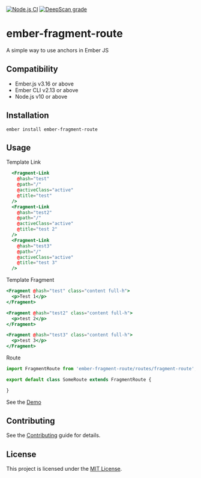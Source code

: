 [![Node.js CI](https://github.com/kush-team/ember-fragment-route/actions/workflows/node.js.yml/badge.svg)](https://github.com/kush-team/ember-fragment-route/actions/workflows/node.js.yml)
[![DeepScan grade](https://deepscan.io/api/teams/13691/projects/16700/branches/363420/badge/grade.svg)](https://deepscan.io/dashboard#view=project&tid=13691&pid=16700&bid=363420)


# ember-fragment-route

A simple way to use anchors in Ember JS

## Compatibility

- Ember.js v3.16 or above
- Ember CLI v2.13 or above
- Node.js v10 or above

## Installation

```
ember install ember-fragment-route
```

## Usage
Template Link
```handlebars
  <Fragment-Link 
    @hash="test"
    @path="/" 
    @activeClass="active" 
    @title="test" 
  />
  <Fragment-Link 
    @hash="test2"
    @path="/" 
    @activeClass="active" 
    @title="test 2" 
  />
  <Fragment-Link 
    @hash="test3" 
    @path="/" 
    @activeClass="active" 
    @title="test 3" 
  />
```
Template Fragment
```handlebars
<Fragment @hash="test" class="content full-h">
  <p>Test 1</p>
</Fragment>

<Fragment @hash="test2" class="content full-h">
  <p>test 2</p>
</Fragment>

<Fragment @hash="test3" class="content full-h">
  <p>test 3</p>
</Fragment>
```

Route
```javascript
import FragmentRoute from 'ember-fragment-route/routes/fragment-route';

export default class SomeRoute extends FragmentRoute {

}

```

See the [Demo](https://ember-fragment-route.vercel.app/)

## Contributing

See the [Contributing](CONTRIBUTING.md) guide for details.

## License

This project is licensed under the [MIT License](LICENSE.md).
